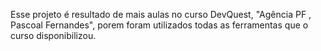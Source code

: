 Esse projeto é resultado de mais aulas no curso DevQuest, "Agência PF , Pascoal Fernandes", porem foram utilizados todas as ferramentas que o curso disponibilizou.
